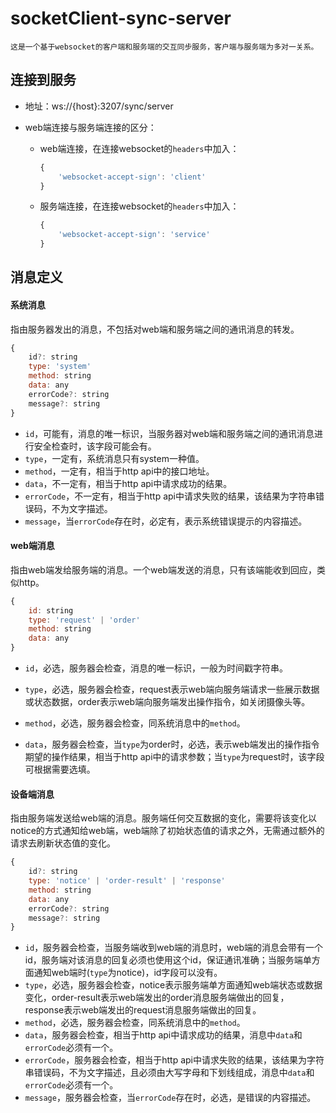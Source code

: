 # socketClient-sync-server
    这是一个基于websocket的客户端和服务端的交互同步服务，客户端与服务端为多对一关系。
## 连接到服务

- 地址：ws://{host}:3207/sync/server

- web端连接与服务端连接的区分：

  - web端连接，在连接websocket的`headers`中加入：

    ```js
    {
        'websocket-accept-sign': 'client'
    }
    ```

  - 服务端连接，在连接websocket的`headers`中加入：

    ```js
    {
        'websocket-accept-sign': 'service'
    }
    ```



## 消息定义



#### 系统消息

指由服务器发出的消息，不包括对web端和服务端之间的通讯消息的转发。

```js
{
    id?: string
    type: 'system'
    method: string
    data: any
    errorCode?: string
    message?: string
}
```

- `id`，可能有，消息的唯一标识，当服务器对web端和服务端之间的通讯消息进行安全检查时，该字段可能会有。
- `type`，一定有，系统消息只有system一种值。
- `method`，一定有，相当于http api中的接口地址。
- `data`，不一定有，相当于http api中请求成功的结果。
- `errorCode`，不一定有，相当于http api中请求失败的结果，该结果为字符串错误码，不为文字描述。
- `message`，当`errorCode`存在时，必定有，表示系统错误提示的内容描述。





#### web端消息

指由web端发给服务端的消息。一个web端发送的消息，只有该端能收到回应，类似http。

```js
{
    id: string
    type: 'request' | 'order'
    method: string
    data: any
}
```

- `id`，必选，服务器会检查，消息的唯一标识，一般为时间戳字符串。
- `type`，必选，服务器会检查，request表示web端向服务端请求一些展示数据或状态数据，order表示web端向服务端发出操作指令，如关闭摄像头等。
- `method`，必选，服务器会检查，同系统消息中的`method`。

- `data`，服务器会检查，当`type`为order时，必选，表示web端发出的操作指令期望的操作结果，相当于http api中的请求参数；当`type`为request时，该字段可根据需要选填。



#### 设备端消息

指由服务端发送给web端的消息。服务端任何交互数据的变化，需要将该变化以notice的方式通知给web端，web端除了初始状态值的请求之外，无需通过额外的请求去刷新状态值的变化。

```js
{
    id?: string
    type: 'notice' | 'order-result' | 'response'
    method: string
    data: any
    errorCode?: string
    message?: string
}
```

- `id`，服务器会检查，当服务端收到web端的消息时，web端的消息会带有一个id，服务端对该消息的回复必须也使用这个id，保证通讯准确；当服务端单方面通知web端时(`type`为notice)，id字段可以没有。
- `type`，必选，服务器会检查，notice表示服务端单方面通知web端状态或数据变化，order-result表示web端发出的order消息服务端做出的回复，response表示web端发出的request消息服务端做出的回复。
- `method`，必选，服务器会检查，同系统消息中的`method`。
- `data`，服务器会检查，相当于http api中请求成功的结果，消息中`data`和`errorCode`必须有一个。
- `errorCode`，服务器会检查，相当于http api中请求失败的结果，该结果为字符串错误码，不为文字描述，且必须由大写字母和下划线组成，消息中`data`和`errorCode`必须有一个。
- `message`，服务器会检查，当`errorCode`存在时，必选，是错误的内容描述。
